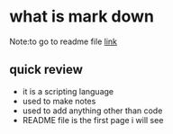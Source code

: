 # what is mark down 

Note:to go to readme file [link](../README.md)
## quick review
* it is a scripting language 
* used to make notes 
* used to add anything other than code 
* README file is the first page i will see 

